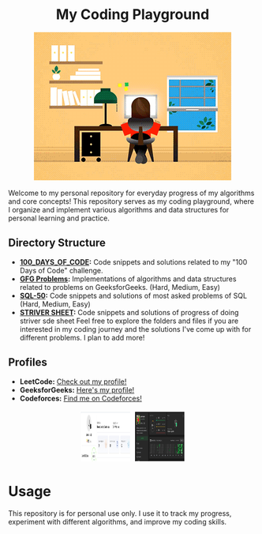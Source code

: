 <h1 align="center">My Coding Playground</h1>

<p align="center">
  <img src="https://github.com/jahnvisahni31/CodeHive/blob/main/assets/JXA0.gif" alt="My Coding Playground">
</p>


Welcome to my personal repository for everyday progress of my algorithms and core concepts! This repository serves as my coding playground, where I organize and implement various algorithms and data structures for personal learning and practice. 

## Directory Structure
- **[100_DAYS_OF_CODE](https://github.com/jahnvisahni31/CodeHive/tree/main/100daysofcode):** Code snippets and solutions related to my "100 Days of Code" challenge.
- **[GFG Problems](https://github.com/jahnvisahni31/CodeHive/tree/main/GFG-Problems):** Implementations of algorithms and data structures related to problems on GeeksforGeeks. (Hard, Medium, Easy) 
- **[SQL-50](https://github.com/jahnvisahni31/CodeHive/tree/main/SQL_50):** Code snippets and solutions of most asked problems of SQL (Hard, Medium, Easy)
- **[STRIVER SHEET](https://github.com/jahnvisahni31/CodeHive/tree/main/Striver_SDE_Sheet):** Code snippets and solutions of progress of doing striver sde sheet
Feel free to explore the folders and files if you are interested in my coding journey and the solutions I've come up with for different problems. I plan to add more!

## Profiles
- **LeetCode:** [Check out my profile!](https://leetcode.com/jahnvisahni98/)
- **GeeksforGeeks:** [Here's my profile!](https://auth.geeksforgeeks.org/user/jahnvisahni98)
- **Codeforces:** [Find me on Codeforces!](https://codeforces.com/profile/jahnvisahni98)

<div style="display: flex; justify-content: center;">
  <img src="https://github.com/jahnvisahni31/CodeHive/blob/main/assets/Screenshot%20from%202024-04-13%2019-47-31.png" alt="Image 1" style="margin: 5px; width: 100px; height: 100px;">
  <img src="https://github.com/jahnvisahni31/CodeHive/blob/main/assets/Screenshot%20from%202024-04-01%2022-03-32.png" alt="Image 2" style="margin: 5px; width: 100px; height: 100px;">
</div>

# Usage
This repository is for personal use only. I use it to track my progress, experiment with different algorithms, and improve my coding skills.
